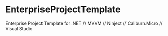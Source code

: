 EnterpriseProjectTemplate
=========================

Enterprise Project Template for .NET // MVVM // Ninject // Caliburn.Micro // Visual Studio